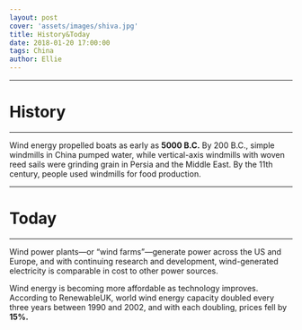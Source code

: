 ```yaml
---
layout: post
cover: 'assets/images/shiva.jpg'
title: History&Today
date: 2018-01-20 17:00:00
tags: China
author: Ellie
---
```


<hr />

<h1 id="heading1">History</h1>
<hr />
<p>Wind energy propelled boats as early as <strong>5000 B.C.</strong> By 200 B.C., simple windmills in China pumped water, while vertical-axis windmills with woven reed sails were grinding grain in Persia and the Middle East. By the 11th century, people used windmills for food production.</p>


<hr />

<h1 id="heading1">Today</h1>
<hr />
<p>Wind power plants—or “wind farms”—generate power across the US and Europe, and with continuing research and development, wind-generated electricity is comparable in cost to other power sources.</p>

<p>Wind energy is becoming more affordable as technology improves. According to RenewableUK, world wind energy capacity doubled every three years between 1990 and 2002, and with each doubling, prices fell by <strong>15%.</strong></p>


<div id="container"></div>
<link rel="stylesheet" href="https://imsun.github.io/gitment/style/default.css">
<script src="https://imsun.github.io/gitment/dist/gitment.browser.js"></script>
<script>
    var gitment = new Gitment({
        id: '页面 ID', // 可选。这个选项不写（不是留空），默认为 location.href
        owner: 'zhuxilei',
        repo: 'Wind-Energy',
        oauth: {
            client_id: '8ceff2601f337f41961a',
            client_secret: '70d7b6e95b4141bfa4af625dd7e48f78e839973f',
        },
     });
    gitment.render('container'); //container为你要显示评论的id
</script>


